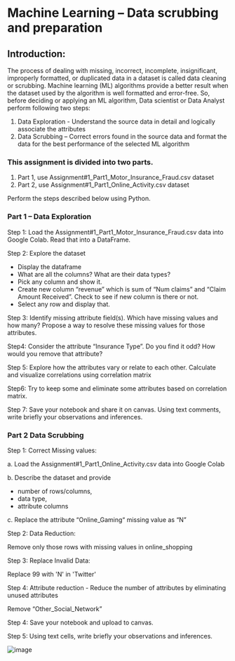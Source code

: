 # Machine Learning – Data scrubbing and preparation

## Introduction:

The process of dealing with missing, incorrect, incomplete, insignificant, improperly formatted, or duplicated data in a dataset is called data cleaning or scrubbing. Machine learning (ML) algorithms provide a better result when the dataset used by the algorithm is well formatted and error-free. So, before deciding or applying an ML algorithm, Data scientist or Data Analyst perform following two steps:

1.	Data Exploration - Understand the source data in detail and logically associate the attributes 
2.	Data Scrubbing – Correct errors found in the source data and format the data for the best performance of the selected ML algorithm 


### This assignment is divided into two parts. 

1.	Part 1, use Assignment#1_Part1_Motor_Insurance_Fraud.csv dataset 
2.	Part 2, use Assignment#1_Part1_Online_Activity.csv dataset 

Perform the steps described below using Python.

### Part 1 – Data Exploration

Step 1: Load the Assignment#1_Part1_Motor_Insurance_Fraud.csv data into Google Colab. Read that into a DataFrame.

Step 2:  Explore the dataset 

- Display the dataframe
- What are all the columns? What are their data types?
- Pick any column and show it.
- Create new column “revenue” which is sum of “Num claims” and “Claim Amount Received”. Check to see if new column is there or not.
- Select any row and display that.

Step 3: Identify missing attribute field(s). Which have missing values and how many? Propose a way to resolve these missing values for those attributes.

Step4: Consider the attribute “Insurance Type”. Do you find it odd? How would you remove that attribute?

Step 5: Explore how the attributes vary or relate to each other. Calculate and visualize correlations using correlation matrix

Step6: Try to keep some and eliminate some attributes based on correlation matrix.

Step 7: Save your notebook and share it on canvas. Using text comments,  write briefly your observations and inferences.

### Part 2 Data Scrubbing

Step 1: Correct Missing values:

a.	Load the Assignment#1_Part1_Online_Activity.csv data into Google Colab

b.	Describe the dataset and provide 

- number of rows/columns, 
- data type,
- attribute columns		 

c.	Replace the attribute “Online_Gaming“ missing value as “N”

Step 2: Data Reduction: 

Remove only those rows with missing values in online_shopping

Step 3: Replace Invalid Data:

Replace 99 with 'N' in 'Twitter'

Step 4: Attribute reduction - Reduce the number of attributes by eliminating unused attributes 

Remove “Other_Social_Network”

Step 4: Save your notebook and upload to canvas.

Step 5: Using text cells, write briefly your observations and inferences.

![image](https://user-images.githubusercontent.com/44355005/126678569-dc0a5b02-d27b-494d-b145-ed1ca3a4dd59.png)
